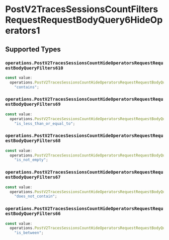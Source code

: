 # PostV2TracesSessionsCountFiltersRequestRequestBodyQuery6HideOperators1


## Supported Types

### `operations.PostV2TracesSessionsCountHideOperatorsRequestRequestBodyQueryFilters610`

```typescript
const value:
  operations.PostV2TracesSessionsCountHideOperatorsRequestRequestBodyQueryFilters610 =
    "contains";
```

### `operations.PostV2TracesSessionsCountHideOperatorsRequestRequestBodyQueryFilters69`

```typescript
const value:
  operations.PostV2TracesSessionsCountHideOperatorsRequestRequestBodyQueryFilters69 =
    "is_less_than_or_equal_to";
```

### `operations.PostV2TracesSessionsCountHideOperatorsRequestRequestBodyQueryFilters68`

```typescript
const value:
  operations.PostV2TracesSessionsCountHideOperatorsRequestRequestBodyQueryFilters68 =
    "is_not_empty";
```

### `operations.PostV2TracesSessionsCountHideOperatorsRequestRequestBodyQueryFilters67`

```typescript
const value:
  operations.PostV2TracesSessionsCountHideOperatorsRequestRequestBodyQueryFilters67 =
    "does_not_contain";
```

### `operations.PostV2TracesSessionsCountHideOperatorsRequestRequestBodyQueryFilters66`

```typescript
const value:
  operations.PostV2TracesSessionsCountHideOperatorsRequestRequestBodyQueryFilters66 =
    "is_between";
```

